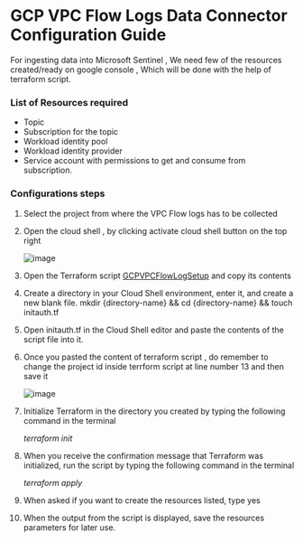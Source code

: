 # GCP VPC Flow Logs Data Connector Configuration Guide

For ingesting data into Microsoft Sentinel , We need few of the resources created/ready on google console , Which will be done with the help of terraform script.

### List of Resources required 

* Topic
* Subscription for the topic
* Workload identity pool
* Workload identity provider
* Service account with permissions to get and consume from subscription.

### Configurations steps
1. Select the project from where the VPC Flow logs has to be collected
2. Open the cloud shell , by clicking activate cloud shell button on the top right

   ![image](https://github.com/user-attachments/assets/1666158e-8295-4c2f-a8c7-16ede37b8fb1)
   
4. Open the Terraform script [GCPVPCFlowLogSetup](https://github.com/manishkumar1991/MonitorYourInfraHealth/blob/main/DataConnectors/GCP/Terraform/sentinel_resources_creation/GCPVPCFlowLogsSetup/GCPVPCFlowLogSetup.tf) and copy its contents
5. Create a directory in your Cloud Shell environment, enter it, and create a new blank file.
   mkdir {directory-name} && cd {directory-name} && touch initauth.tf
6. Open initauth.tf in the Cloud Shell editor and paste the contents of the script file into it.
7. Once you pasted the content of terraform script , do remember to change the project id inside terrform script at line number 13 and then save it
   
   ![image](https://github.com/user-attachments/assets/e77ec777-ebad-4d6e-ba20-600a264c8967)
   
8. Initialize Terraform in the directory you created by typing the following command in the terminal

   _terraform init_
   
10. When you receive the confirmation message that Terraform was initialized, run the script by typing the following command in the terminal

    _terraform apply_
   
12. When asked if you want to create the resources listed, type yes
13. When the output from the script is displayed, save the resources parameters for later use.  